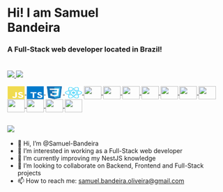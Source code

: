 # Hi! I am Samuel </br>Bandeira 
### A Full-Stack web developer located in Brazil! 
#
<div>
  <a href="https://github.com/Samuel-Bandeira">
  <img height="180em" src="https://github-readme-stats.vercel.app/api?username=samuel-bandeira&show_icons=true&theme=dracula&include_all_commits=true&count_private=true"/>
  <img height="180em" src="https://github-readme-stats.vercel.app/api/top-langs/?username=Samuel-Bandeira&layout=compact&langs_count=7&theme=dracula"/>
</div>
  <div style="display: inline_block"><br>
  <img align="center" height="30" width="40" src="https://raw.githubusercontent.com/devicons/devicon/master/icons/javascript/javascript-plain.svg">
  <img align="center" height="30" width="40" src="https://raw.githubusercontent.com/devicons/devicon/master/icons/typescript/typescript-plain.svg">
  <img align="center" height="30" width="40" src="https://raw.githubusercontent.com/devicons/devicon/master/icons/css3/css3-original.svg">
  <img align="center" height="30" width="40" src="https://raw.githubusercontent.com/devicons/devicon/master/icons/react/react-original.svg">
  <img align="center" height="30" width="40" src="https://cdn.jsdelivr.net/gh/devicons/devicon/icons/nestjs/nestjs-plain.svg" /> 

  <img align="center" height="30" width="40" src="https://cdn.jsdelivr.net/gh/devicons/devicon/icons/mysql/mysql-original.svg" />
  <img align="center" height="30" width="40" src="https://cdn.jsdelivr.net/gh/devicons/devicon/icons/mongodb/mongodb-original.svg" />
  <img align="center" height="30" width="40"src="https://cdn.jsdelivr.net/gh/devicons/devicon/icons/graphql/graphql-plain.svg" />
  <img align="center" height="30" width="40"src="https://cdn.jsdelivr.net/gh/devicons/devicon/icons/adonisjs/adonisjs-original.svg" />
  <img align="center" height="30" width="40" src="https://cdn.jsdelivr.net/gh/devicons/devicon/icons/git/git-original.svg" />
  <img align="center" height="30" width="40" src="https://cdn.jsdelivr.net/gh/devicons/devicon/icons/linux/linux-original.svg" />
  <img align="center" height="30" width="40" src="https://cdn.jsdelivr.net/gh/devicons/devicon/icons/c/c-original.svg" />
  <img align="center" height="30" width="40" src="https://cdn.jsdelivr.net/gh/devicons/devicon/icons/cplusplus/cplusplus-original.svg" />
  <img align="center" height="30" width="40" src="https://cdn.jsdelivr.net/gh/devicons/devicon/icons/python/python-original.svg" />
  <img align="center" height="30" width="40" src="https://cdn.jsdelivr.net/gh/devicons/devicon/icons/vscode/vscode-original.svg" />
</div>
  
 ##
<div> 
  <a href="https://www.linkedin.com/in/samuel-bandeira-19301b1a7/" target="_blank"><img src="https://upload.wikimedia.org/wikipedia/commons/thumb/0/01/LinkedIn_Logo.svg/2560px-LinkedIn_Logo.svg.png" target="_blank" width="100px"></a>
</div>

- 👋 Hi, I’m @Samuel-Bandeira
- 👀 I’m interested in working as a Full-Stack web developer
- 🌱 I’m currently improving my NestJS knowledge
- 💞️ I’m looking to collaborate on Backend, Frontend and Full-Stack projects
- 📫 How to reach me: samuel.bandeira.oliveira@gmail.com
